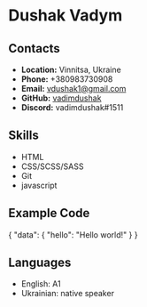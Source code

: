 # __Dushak Vadym__

## __Contacts__
- __Location:__ Vinnitsa, Ukraine
- __Phone:__ +380983730908
- __Email:__ vdushak1@gmail.com
- __GitHub:__ [vadimdushak](https://github.com/vadimdushak)
- __Discord:__ vadimdushak#1511

## __Skills__
- HTML
- CSS/SCSS/SASS
- Git
- javascript

## __Example Code__
{
 "data": {
 "hello": "Hello world!"
 }
}

## __Languages__
- English: A1
- Ukrainian: native speaker